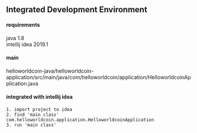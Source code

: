 ## Integrated Development Environment
#### requirements
java 1.8  
intellij idea 2019.1  

#### main
helloworldcoin-java/helloworldcoin-application/src/main/java/com/helloworldcoin/application/HelloworldcoinApplication.java

#### integrated with intellij idea
``` 
1. import project to idea
2. find 'main class' com.helloworldcoin.application.HelloworldcoinApplication
3. run 'main class'
```
